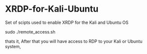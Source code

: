# XRDP-for-Kali-Ubuntu
Set of scipts used to enable XRDP for the Kali and Ubuntu OS


sudo ./remote_access.sh

thats it,  After that you will have access to RDP to your Kali or Ubuntu system,
